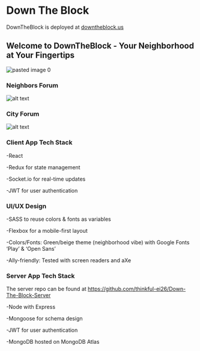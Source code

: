 # Down The Block

DownTheBlock is deployed at [downtheblock.us](https://downtheblock.us)


## Welcome to DownTheBlock - Your Neighborhood at Your Fingertips
![pasted image 0](https://user-images.githubusercontent.com/43651736/53673209-6f57a100-3c43-11e9-8926-d7a35b3517d1.png)

### Neighbors Forum
![alt text](https://github.com/thinkful-ei26/Down-The-Block-Client/blob/dev/public/screenshot.png "Sims")

### City Forum
![alt text](https://github.com/thinkful-ei26/Down-The-Block-Client/blob/dev/public/screenshot2.png "Sims")

### Client App Tech Stack
-React

-Redux for state management

-Socket.io for real-time updates

-JWT for user authentication

### UI/UX Design
-SASS  to reuse colors & fonts as variables

-Flexbox for a mobile-first layout

-Colors/Fonts: Green/beige theme (neighborhood vibe) with Google Fonts ‘Play’ & ‘Open Sans’

-Ally-friendly: Tested with screen readers and aXe

### Server App Tech Stack

The server repo can be found at https://github.com/thinkful-ei26/Down-The-Block-Server

-Node with Express

-Mongoose for schema design

-JWT for user authentication

-MongoDB hosted on MongoDB Atlas

